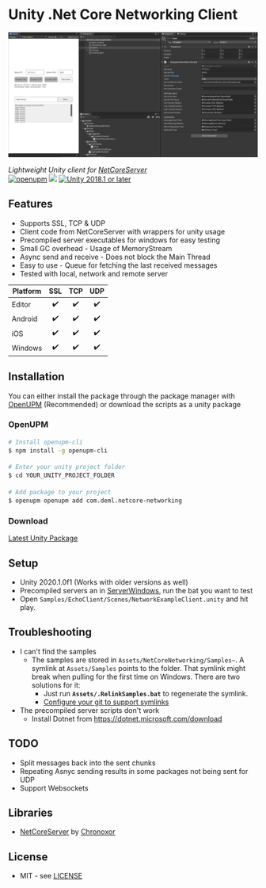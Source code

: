 # Unity .Net Core Networking Client

![Unity Editor Screenshot](./Docs/preview.png)

*Lightweight Unity client for [NetCoreServer](https://github.com/chronoxor/NetCoreServer)*  
[![openupm](https://img.shields.io/npm/v/com.deml.netcore-networking?label=openupm&registry_uri=https://package.openupm.com)](https://openupm.com/packages/com.deml.netcore-networking/) [![](https://img.shields.io/github/release-date/JohannesDeml/Unity-Net-Core-Networking-Sockets.svg)](https://github.com/supyrb/JohannesDeml/Unity-Net-Core-Networking-Sockets) [![Unity 2018.1 or later](https://img.shields.io/badge/unity-2018.1%20or%20later-green.svg?logo=unity&cacheSeconds=2592000)](https://unity3d.com/get-unity/download/archive)



## Features

* Supports SSL, TCP & UDP
* Client code from NetCoreServer with wrappers for unity usage
* Precompiled server executables for windows for easy testing
* Small GC overhead - Usage of MemoryStream
* Async send and receive - Does not block the Main Thread
* Easy to use - Queue for fetching the last received messages
* Tested with local, network and remote server

| Platform | SSL  | TCP  | UDP  |
| -------- | :--: | :--: | :--: |
| Editor   |  ✔️   |  ✔️   |  ✔️   |
| Android  |  ✔️   |  ✔️   |  ✔️   |
| iOS      |  ✔️   |  ✔️   |  ✔️   |
| Windows  |  ✔️   |  ✔️   |  ✔️   |



## Installation

You can either install the package through the package manager with [OpenUPM](https://openupm.com/) (Recommended) or download the scripts as a unity package

### OpenUPM

```sh
# Install openupm-cli
$ npm install -g openupm-cli

# Enter your unity project folder
$ cd YOUR_UNITY_PROJECT_FOLDER

# Add package to your project
$ openupm openupm add com.deml.netcore-networking
```

### Download

[Latest Unity Package](../../releases/latest)



## Setup

* Unity 2020.1.0f1 (Works with older versions as well)
* Precompiled servers an in [ServerWindows](./ServerWindows), run the bat you want to test
* Open `Samples/EchoClient/Scenes/NetworkExampleClient.unity` and hit play. 



## Troubleshooting

* I can't find the samples
  * The samples are stored in `Assets/NetCoreNetworking/Samples~`. A symlink at `Assets/Samples` points to the folder. That symlink might break when pulling for the first time on Windows. There are two solutions for it:
    * Just run **`Assets/.RelinkSamples.bat`** to regenerate the symlink.
    * [Configure your git to support symlinks](https://stackoverflow.com/a/59761201/3319358)
* The precompiled server scripts don't work
  * Install Dotnet from https://dotnet.microsoft.com/download



## TODO

* Split messages back into the sent chunks
* Repeating Asnyc sending results in some packages not being sent for UDP
* Support Websockets



## Libraries

* [NetCoreServer](https://github.com/chronoxor/NetCoreServer) by [Chronoxor](https://github.com/chronoxor/)



## License

* MIT - see [LICENSE](./LICENSE)

